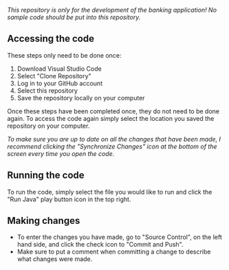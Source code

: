 *This repository is only for the development of the banking application! No sample code should be put into this repository.*

## Accessing the code
These steps only need to be done once:
1. Download Visual Studio Code
2. Select "Clone Repository"
3. Log in to your GitHub account
4. Select this repository
5. Save the repository locally on your computer

Once these steps have been completed once, they do not need to be done again. To access the code again simply select the location you saved the repository on your computer.

*To make sure you are up to date on all the changes that have been made, I recommend clicking the "Synchronize Changes" icon at the bottom of the screen every time you open the code.*

## Running the code
To run the code, simply select the file you would like to run and click the "Run Java" play button icon in the top right. 

## Making changes
- To enter the changes you have made, go to "Source Control", on the left hand side, and click the check icon to "Commit and Push".
- Make sure to put a comment when committing a change to describe what changes were made.


